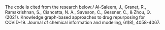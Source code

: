 The code is cited from the research below:/
Al-Saleem, J., Granet, R., Ramakrishnan, S., Ciancetta, N. A., Saveson, C., Gessner, C., & Zhou, Q. (2021). Knowledge graph-based approaches to drug repurposing for COVID-19. Journal of chemical information and modeling, 61(8), 4058-4067.
